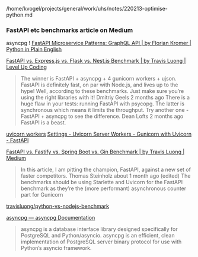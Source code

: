 

/home/kvogel/projects/general/work/uhs/notes/220213-optimise-python.md

### FastAPI etc benchmarks article on Medium

asyncpg !
[FastAPI Microservice Patterns: GraphQL API | by Florian Kromer | Python in Plain English ](https://python.plainenglish.io/fastapi-microservice-patterns-graphql-api-b09ccb1de37f)

[FastAPI vs. Express.js vs. Flask vs. Nest.js Benchmark | by Travis Luong | Level Up Coding ](https://levelup.gitconnected.com/fastapi-vs-express-js-vs-flask-vs-nest-js-benchmark-5e14d518cc00)
>The winner is FastAPI + asyncpg + 4 gunicorn workers + ujson. FastAPI is definitely fast, on par with Node.js, and lives up to the hype! Well, according to these benchmarks. Just make sure you’re using the right libraries with it!
>Dmitriy Geels 2 months ago There is a huge flaw in your tests: running FastAPI with psycopg. The latter is synchronous which means it limits the throughput. Try another one - FastAPI + asyncpg to see the difference.
>Dean Lofts 2 months ago FastAPI is a beast.

[uvicorn workers](https://www.google.com/search?qsclient=gws-wiz)
[Settings - Uvicorn ](https://www.uvicorn.org/settings/)
[Server Workers - Gunicorn with Uvicorn - FastAPI ](https://fastapi.tiangolo.com/deployment/server-workers/)

[FastAPI vs. Fastify vs. Spring Boot vs. Gin Benchmark | by Travis Luong | Medium ](https://medium.com/@travisluong/fastapi-vs-fastify-vs-spring-boot-vs-gin-benchmark-b672a5c39d6c)
>In this article, I am pitting the champion, FastAPI, against a new set of faster competitors.
>Thomas Steinholz about 1 month ago (edited) The benchmarks should be using Starlette and Uvicorn for the FastAPI benchmark as they’re the (more performant) asynchronous counter part for Gunicorn

[travisluong/python-vs-nodejs-benchmark ](https://github.com/travisluong/python-vs-nodejs-benchmark)

[asyncpg — asyncpg Documentation ](https://magicstack.github.io/asyncpg/current/)
>asyncpg is a database interface library designed specifically for PostgreSQL and Python/asyncio. asyncpg is an efficient, clean implementation of PostgreSQL server binary protocol for use with Python’s asyncio framework.

